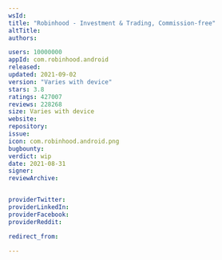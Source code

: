 ```yaml
---
wsId: 
title: "Robinhood - Investment & Trading, Commission-free"
altTitle: 
authors:

users: 10000000
appId: com.robinhood.android
released: 
updated: 2021-09-02
version: "Varies with device"
stars: 3.8
ratings: 427007
reviews: 228268
size: Varies with device
website: 
repository: 
issue: 
icon: com.robinhood.android.png
bugbounty: 
verdict: wip
date: 2021-08-31
signer: 
reviewArchive:


providerTwitter: 
providerLinkedIn: 
providerFacebook: 
providerReddit: 

redirect_from:

---
```



